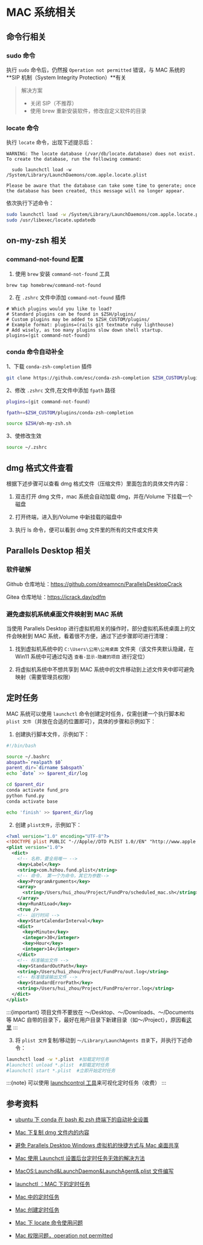 # MAC 系统相关

## 命令行相关

### sudo 命令

执行 `sudo` 命令后，仍然报 `Operation not permitted` 错误，与 MAC 系统的 **SIP 机制（System Integrity Protection）**有关

> 解决方案
>
> - 关闭 SIP（不推荐）
> - 使用 brew 重新安装软件，修改自定义软件的目录

### locate 命令

执行 `locate` 命令，出现下述提示后：

```
WARNING: The locate database (/var/db/locate.database) does not exist.
To create the database, run the following command:

  sudo launchctl load -w /System/Library/LaunchDaemons/com.apple.locate.plist

Please be aware that the database can take some time to generate; once
the database has been created, this message will no longer appear.
```

依次执行下述命令：

```bash
sudo launchctl load -w /System/Library/LaunchDaemons/com.apple.locate.plist
sudo /usr/libexec/locate.updatedb
```

## on-my-zsh 相关

### command-not-found 配置

1. 使用 `brew` 安装 `command-not-found` 工具

```bash
brew tap homebrew/command-not-found
```

2. 在 `.zshrc` 文件中添加 `command-not-found` 插件

```text
# Which plugins would you like to load?
# Standard plugins can be found in $ZSH/plugins/
# Custom plugins may be added to $ZSH_CUSTOM/plugins/
# Example format: plugins=(rails git textmate ruby lighthouse)
# Add wisely, as too many plugins slow down shell startup.
plugins=(git command-not-found)
```

### conda 命令自动补全

1、下载 `conda-zsh-completion` 插件

```bash
git clone https://github.com/esc/conda-zsh-completion $ZSH_CUSTOM/plugins/conda-zsh-completion
```

2、修改 `.zshrc` 文件,在文件中添加 `fpath` 路径

```bash
plugins=(git command-not-found)

fpath+=$ZSH_CUSTOM/plugins/conda-zsh-completion

source $ZSH/oh-my-zsh.sh
```

3、使修改生效

```bash
source ~/.zshrc
```

## dmg 格式文件查看

根据下述步骤可以查看 dmg 格式文件（压缩文件）里面包含的具体文件内容：

1. 双击打开 dmg 文件，mac 系统会自动加载 dmg，并在/Volume 下挂载一个磁盘

2. 打开终端，进入到/Volume 中新挂载的磁盘中

3. 执行 ls 命令，便可以看到 dmg 文件里的所有的文件或文件夹

## Parallels Desktop 相关

### 软件破解

Github 仓库地址：https://github.com/dreamncn/ParallelsDesktopCrack

Gitea 仓库地址：https://icrack.day/pdfm

### 避免虚拟机系统桌面文件映射到 MAC 系统

当使用 Parallels Desktop 进行虚拟机相关的操作时，部分虚拟机系统桌面上的文件会映射到 MAC 系统，看着很不方便，通过下述步骤即可进行清理：

1. 找到虚拟机系统中的 `C:\Users\公用\公用桌面` 文件夹（该文件夹默认隐藏，在 Win11 系统中可通过勾选 `查看-显示-隐藏的项目` 进行定位）

2. 将虚拟机系统中不想共享到 MAC 系统中的文件移动到上述文件夹中即可避免映射（需要管理员权限）

## 定时任务

MAC 系统可以使用 `launchctl` 命令创建定时任务，仅需创建一个执行脚本和 `plist 文件`（并放在合适的位置即可），具体的步骤和示例如下：

1. 创建执行脚本文件，示例如下：

```bash
#!/bin/bash

source ~/.bashrc
abspath=`realpath $0`
parent_dir=`dirname $abspath`
echo `date` >> $parent_dir/log

cd $parent_dir
conda activate fund_pro
python fund.py
conda activate base

echo 'finish' >> $parent_dir/log
```

2. 创建 `plist文件`，示例如下：

```xml
<?xml version="1.0" encoding="UTF-8"?>
<!DOCTYPE plist PUBLIC "-//Apple//DTD PLIST 1.0//EN" "http://www.apple.com/DTDs/PropertyList-1.0.dtd">
<plist version="1.0">
  <dict>
    <!-- 名称，要全局唯一 -->
    <key>Label</key>
    <string>com.hzhou.fund.plist</string>
    <!-- 命令， 第一个为命令，其它为参数-->
    <key>ProgramArguments</key>
    <array>
      <string>/Users/hui_zhou/Project/FundPro/scheduled_mac.sh</string>
    </array>
    <key>RunAtLoad</key>
    <true />
    <!-- 运行时间 -->
    <key>StartCalendarInterval</key>
    <dict>
      <key>Minute</key>
      <integer>30</integer>
      <key>Hour</key>
      <integer>14</integer>
    </dict>
    <!-- 标准输出文件 -->
    <key>StandardOutPath</key>
    <string>/Users/hui_zhou/Project/FundPro/out.log</string>
    <!-- 标准错误输出文件 -->
    <key>StandardErrorPath</key>
    <string>/Users/hui_zhou/Project/FundPro/error.log</string>
  </dict>
</plist>
```

:::{important}
项目文件不要放在 ～/Desktop、～/Downloads、～/Documents 等 MAC 自带的目录下，最好在用户目录下新建目录（如～/Project），原因看[这里](https://cloud.tencent.com/developer/ask/sof/427570)
:::

3. 将 `plist 文件`复制/移动到 `～/Library/LaunchAgents 目录`下，并执行下述命令：

```bash
launchctl load -w *.plist  #加载定时任务
#launchctl unload *.plist  #卸载定时任务
#launchctl start *.plist  #立即开始定时任务
```

:::{note}
可以使用 [launchcontrol 工具](https://zhuanlan.zhihu.com/p/388287366)来可视化定时任务（收费）
:::

## 参考资料

- [ubuntu 下 conda 在 bash 和 zsh 终端下的自动补全设置](https://blog.csdn.net/zhanghm1995/article/details/120010254)

- [Mac 下复制 dmg 文件内的内容](https://blog.csdn.net/iteye_11434/article/details/82208921)

- [避免 Parallels Desktop Windows 虚拟机的快捷方式与 Mac 桌面共享](https://blog.csdn.net/qq_43444349/article/details/107307472)

- [Mac 使用 Launchctl 设置后台定时任务无效的解决方法](https://zhuanlan.zhihu.com/p/388287366)

- [MacOS:Launchd&LaunchDaemon&LaunchAgent&.plist 文件编写](https://blog.csdn.net/dddgggd/article/details/122599616)

- [launchctl ：MAC 下的定时任务](https://www.cnblogs.com/cangqinglang/p/17498858.html)

- [Mac 中的定时任务](https://cloud.tencent.com/developer/article/2208861)

- [Mac 创建定时任务](https://developer.aliyun.com/article/970774)

- [Mac 下 locate 命令使用问题](https://blog.csdn.net/aiyou3665/article/details/101434281)

- [Mac 权限问题，operation not permitted](https://zhuanlan.zhihu.com/p/393796032)
